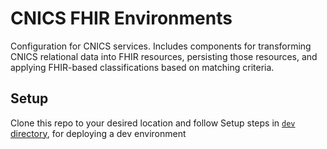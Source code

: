 # CNICS FHIR Environments
Configuration for CNICS services. Includes components for transforming CNICS relational data into FHIR resources, persisting those resources, and applying FHIR-based classifications based on matching criteria.


## Setup
Clone this repo to your desired location and follow Setup steps in [`dev` directory](./dev/README.md), for deploying a dev environment
